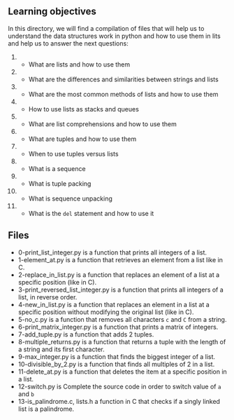 ## Learning objectives

In this directory, we will find a compilation of files that will help us to understand the data structures work in python and how to use them in lits and help us to answer the next questions:

 1. -   What are lists and how to use them
 2. -   What are the differences and similarities between strings and lists
 3. -   What are the most common methods of lists and how to use them
 4. -   How to use lists as stacks and queues
 5. -   What are list comprehensions and how to use them
 6. -   What are tuples and how to use them
 7. -   When to use tuples versus lists
 8. -   What is a sequence
 9. -   What is tuple packing
 10. -   What is sequence unpacking
 11. -   What is the  `del`  statement and how to use it

## Files

 - 0-print_list_integer.py is a function that prints all integers of a list.
 - 1-element_at.py is a function that retrieves an element from a list like in C.
 - 2-replace_in_list.py is a function that replaces an element of a list at a specific position (like in C).
 - 3-print_reversed_list_integer.py is a function that prints all integers of a list, in reverse order.
 - 4-new_in_list.py is a function that replaces an element in a list at a specific position without modifying the original list (like in C).
 - 5-no_c.py is a function that removes all characters `c` and `C` from a string.
 - 6-print_matrix_integer.py is a function that prints a matrix of integers.
 - 7-add_tuple.py is a function that adds 2 tuples.
 - 8-multiple_returns.py is a function that returns a tuple with the length of a string and its first character.
 - 9-max_integer.py is a function that finds the biggest integer of a list.
 - 10-divisible_by_2.py is a function that finds all multiples of 2 in a list.
 - 11-delete_at.py is a function that deletes the item at a specific position in a list.
 - 12-switch.py is Complete the source code in order to switch value of `a` and `b`
 - 13-is_palindrome.c, lists.h a function in C that checks if a singly linked list is a palindrome.